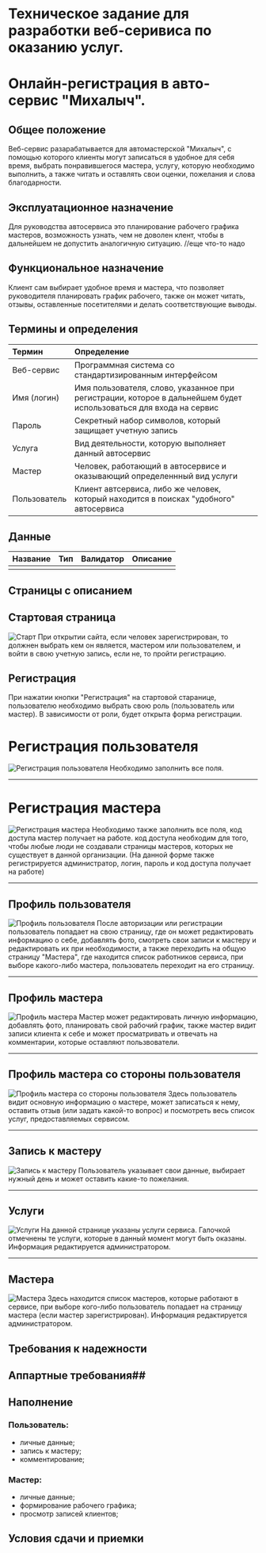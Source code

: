 Техническое задание для разработки веб-серивиса по оказанию услуг. 
========================
# Онлайн-регистрация в авто-сервис "Михалыч".  #



## Общее положение ##


Веб-сервис разарабатывается для автомастерской "Михалыч", с помощью которого клиенты могут записаться в удобное для себя время, выбрать понравившегося мастера, услугу, которую необходимо выполнить, а также читать и оставлять свои оценки, пожелания и слова благодарности.

## Эксплуатационное назначение ##
Для руководства автосервиса это планирование рабочего графика мастеров, возможность узнать, чем не доволен клент, чтобы в дальнейшем не допустить аналогичную ситуацию.
//еще что-то надо

## Функциональное назначение ##
Клиент сам выбирает удобное время и мастера, что позволяет руководителя планировать график рабочего, также он может читать, отзывы, оставленные посетителями и делать соответствующие выводы.

## Термины и определения ##
|Термин|Определение|
|:-|:-|
|Веб-сервис  | Программная система со стандартизированным интерфейсом|
| Имя (логин) | Имя пользователя, слово, указанное при регистрации, которое в дальнейшем будет использоваться для входа на сервис |
| Пароль |Секретный набор символов, который защищает учетную запись |
| Услуга | Вид деятельности, которую выполняет данный автосервис|
| Мастер | Человек, работающий в автосервисе и оказывающий определеннный вид услуги |
| Пользователь | Клиент автсервиса, либо же человек, который находится в поисках "удобного" автосервиса |

## Данные ##

|Название|Тип|Валидатор|Описание|
|:-|:-|:-|:-|
| | | | |

## Страницы с описанием ##
## Стартовая страница ##

![Старт](https://pp.userapi.com/c639724/v639724932/1161e/Dj6Y-LSENSM.jpg "Стартовая страница") 
При открытии сайта, если человек зарегистрирован, то должнен выбрать кем он является, мастером или пользователем, и войти в свою учетную запись, если не, то пройти регистрацию.

## Регистрация ##


При нажатии кнопки "Регистрация" на стартовой старанице, пользователю необходимо выбрать свою роль (пользователь или мастер). В зависимости от роли, будет открыта форма регистрации.

# Регистрация пользователя #

![Регистрация пользователя](https://pp.userapi.com/c639724/v639724932/1165a/fDMVhiqrjCI.jpg "Регистрация пользователя")
Необходимо заполнить все поля.

-----------

# Регистрация мастера #

![Регистрация мастера](https://pp.userapi.com/c639724/v639724932/11663/1WOrvTxA_dE.jpg "Регистрация мастера")
Необходимо также заполнить все поля, код доступа мастер получает на работе. код доступа необходим для того, чтобы любые люди не создавали страницы мастеров, которых не существует в данной организации. (На данной форме также регистрируется администратор, логин, пароль и код доступа получает на работе)

-----------


## Профиль пользователя ##
![Профиль пользователя](https://pp.userapi.com/c639724/v639724932/1166c/4EZzgWnExpo.jpg "Профиль пользователя")
После авторизации или регистрации пользователь попадает на свою страницу, где он может редактировать информацию о себе, добавлять фото, смотреть свои записи к мастеру и редактировать их при необходимости, а также переходить на общую страницу "Мастера", где находится список работников сервиса, при выборе какого-либо мастера, пользователь переходит на его страницу.

-----------
## Профиль мастера ##

![Профиль мастера](https://pp.userapi.com/c639724/v639724932/116bf/F1U3634XuYM.jpg "Профиль мастера")
Мастер может редактировать личную информацию, добавлять фото, планировать свой рабочий график, также мастер видит записи клиента к себе и может просматривать и отвечать на комментарии, которые оставляют пользвователи.

-----------

## Профиль мастера со стороны пользователя ##
![Профиль мастера со стороны пользователя](https://pp.userapi.com/c639724/v639724932/116c8/U3KGcu0oGUo.jpg "Профиль мастера со стороны пользователя")
Здесь пользователь видит основную информацию о мастере, может записаться к нему, оставить отзыв (или задать какой-то вопрос) и посмотреть весь список услуг, предоставляемых сервисом.

-----------

## Запись к мастеру ##
![Запись к мастеру](https://pp.userapi.com/c639724/v639724932/116de/4OXKcFn9QWA.jpg "Запись к мастеру")
Пользователь указывает свои данные, выбирает нужный день и может оставить какие-то пожелания.

-----------

## Услуги ##


![Услуги](https://pp.userapi.com/c639724/v639724932/116d1/XUb5-ZVlFCg.jpg "Услуги")
На данной странице указаны услуги сервиса. Галочкой отмечнены те услуги, которые в данный момент могут быть оказаны. Информация редактируется администратором.

-----------

## Мастера ##
![Мастера](https://pp.userapi.com/c639724/v639724932/116e7/1kXpzNapixM.jpg "Мастера")
Здесь находится список мастеров, которые работают в сервисе, при выборе кого-либо пользователь попадает на страницу мастера (если мастер зарегистрирован). Информация редактируется администратором.


## Требования к надежности ##

## Аппартные требования##

## Наполнение ##
### Пользователь: ###
- личные данные;
- запись к мастеру;
- комментирование;

### Мастер: ###
- личные данные;
- формирование рабочего графика;
- просмотр записей клиентов;



## Условия сдачи и приемки ##

